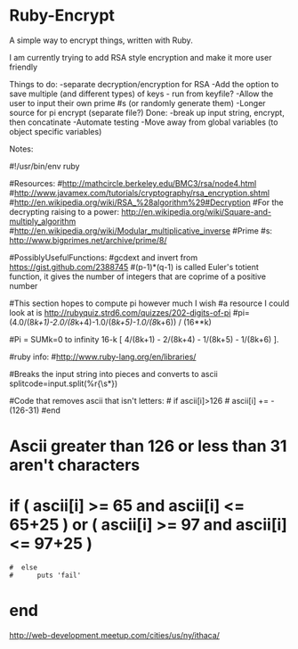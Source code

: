 Ruby-Encrypt
============

A simple way to encrypt things, written with Ruby.

I am currently trying to add RSA style encryption and make it more user friendly



Things to do:
-separate decryption/encryption for RSA
-Add the option to save multiple (and different types) of keys - run from keyfile?
-Allow the user to input their own prime #s (or randomly generate them)
-Longer source for pi encrypt (separate file?)
Done:
-break up input string, encrypt, then concatinate
-Automate testing
-Move away from global variables (to object specific variables)








Notes:

#!/usr/bin/env ruby

#Resources:
  #http://mathcircle.berkeley.edu/BMC3/rsa/node4.html
  #http://www.javamex.com/tutorials/cryptography/rsa_encryption.shtml
  #http://en.wikipedia.org/wiki/RSA_%28algorithm%29#Decryption
  #For the decrypting raising to a power: http://en.wikipedia.org/wiki/Square-and-multiply_algorithm
  #http://en.wikipedia.org/wiki/Modular_multiplicative_inverse
  #Prime #s: http://www.bigprimes.net/archive/prime/8/

#PossiblyUsefulFunctions:
  #gcdext and invert from https://gist.github.com/2388745
  #(p-1)*(q-1) is called Euler's totient function, it gives the number of integers that are coprime of a positive number

  #This section hopes to compute pi however much I wish
  #a resource I could look at is http://rubyquiz.strd6.com/quizzes/202-digits-of-pi
  #pi= (4.0/(8*k+1)-2.0/(8*k+4)-1.0/(8*k+5)-1.0/(8*k+6)) / (16**k)

  #Pi = SUMk=0 to infinity 16-k [ 4/(8k+1) - 2/(8k+4) - 1/(8k+5) - 1/(8k+6) ].

  #ruby info:
  #http://www.ruby-lang.org/en/libraries/

  #Breaks the input string into pieces and converts to ascii
  splitcode=input.split(%r{\s*})





#Code that removes ascii that isn't letters:
      #  if ascii[i]>126
     #     ascii[i] += -(126-31)
      #end
  # Ascii greater than 126 or less than 31 aren't characters


   #   if ( ascii[i] >=  65 and ascii[i] <= 65+25 ) or ( ascii[i] >=  97 and ascii[i] <= 97+25 )



    #  else
    #      puts 'fail'
   #   end

   http://web-development.meetup.com/cities/us/ny/ithaca/